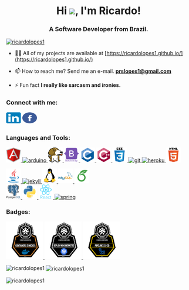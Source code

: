 <h1 align="center">Hi <img src="https://media.giphy.com/media/hvRJCLFzcasrR4ia7z/giphy.gif" width="30px">, I'm Ricardo!</h1>
<h3 align="center">A Software Developer from Brazil.</h3>

<p align="left"> <a href="https://github.com/ryo-ma/github-profile-trophy"><img src="https://github-profile-trophy.vercel.app/?username=ricardolopes1&theme=onedark" alt="ricardolopes1" /></a> </p>

- 👨‍💻 All of my projects are available at [https://ricardolopes1.github.io/](https://ricardolopes1.github.io/)

- 📫 How to reach me? Send me an e-mail. **prslopes1@gmail.com**

- ⚡ Fun fact **I really like sarcasm and ironies.**

<h3 align="left">Connect with me:</h3>
<p align="left">
<a href="https://linkedin.com/in/paulo-ricardo-da-silva-lopes-092406197" target="_blank"><img align="center" src="icon/linkedin-icon.svg" alt="paulo-ricardo-da-silva-lopes-linkedin" height="30" width="40" /></a>
<a href="https://fb.com/ricardosilva31" target="_blank"><img align="center" src="icon/facebook-icon.svg" alt="ricardo-facebook" height="30" width="40" /></a>
</p>

##

<h3 align="left">Languages and Tools:</h3>
<p align="left"> 
<a href="https://angular.io/" target="_blank"> <img src="https://github.com/RicardoLopes1/assets/blob/main/icon/angular-icon.svg" alt="Angular" width="40" height="40"/> </a> 
<a href="https://www.arduino.cc/" target="_blank"> <img src="https://cdn.worldvectorlogo.com/logos/arduino-1.svg" alt="arduino" width="40" height="40"/> </a> 
<a href="https://beagleboard.org/bone" target="_blank"> <img src="https://github.com/RicardoLopes1/assets/blob/main/icon/beaglebone.png" alt="beaglebone" width="40" height="40"/> </a> 
<a href="https://getbootstrap.com" target="_blank"> <img src="https://raw.githubusercontent.com/devicons/devicon/master/icons/bootstrap/bootstrap-plain-wordmark.svg" alt="bootstrap" width="40" height="40"/> </a> 
<a href="https://www.cprogramming.com/" target="_blank"> <img src="https://raw.githubusercontent.com/devicons/devicon/master/icons/c/c-original.svg" alt="c" width="40" height="40"/> </a> 
<a href="https://www.w3schools.com/cpp/" target="_blank"> <img src="https://raw.githubusercontent.com/devicons/devicon/master/icons/cplusplus/cplusplus-original.svg" alt="cplusplus" width="40" height="40"/> </a> 
<a href="https://www.w3schools.com/css/" target="_blank"> <img src="https://raw.githubusercontent.com/devicons/devicon/master/icons/css3/css3-original-wordmark.svg" alt="css3" width="40" height="40"/> </a> 
<a href="https://git-scm.com/" target="_blank"> <img src="https://www.vectorlogo.zone/logos/git-scm/git-scm-icon.svg" alt="git" width="40" height="40"/> </a> 
<a href="https://heroku.com" target="_blank"> <img src="https://www.vectorlogo.zone/logos/heroku/heroku-icon.svg" alt="heroku" width="40" height="40"/> </a> 
<a href="https://www.w3.org/html/" target="_blank"> <img src="https://raw.githubusercontent.com/devicons/devicon/master/icons/html5/html5-original-wordmark.svg" alt="html5" width="40" height="40"/> </a> 

<a href="https://www.java.com" target="_blank"> <img src="https://raw.githubusercontent.com/devicons/devicon/master/icons/java/java-original.svg" alt="java" width="40" height="40"/> </a> 
<a href="https://jekyllrb.com/" target="_blank"> <img src="https://www.vectorlogo.zone/logos/jekyllrb/jekyllrb-icon.svg" alt="jekyll" width="40" height="40"/> </a> 
<a href="https://www.linux.org/" target="_blank"> <img src="https://raw.githubusercontent.com/devicons/devicon/master/icons/linux/linux-original.svg" alt="linux" width="40" height="40"/> </a> 
<a href="https://www.mysql.com/" target="_blank"> <img src="https://raw.githubusercontent.com/devicons/devicon/master/icons/mysql/mysql-original-wordmark.svg" alt="mysql" width="40" height="40"/> </a>
<a href="https://www.overleaf.com" target="_blank"> <img src="https://github.com/RicardoLopes1/assets/blob/main/icon/overleaf-logo.png" alt="overleaf" width="40" height="40"/> </a>  
<a href="https://www.postgresql.org" target="_blank"> <img src="https://raw.githubusercontent.com/devicons/devicon/master/icons/postgresql/postgresql-original-wordmark.svg" alt="postgresql" width="40" height="40"/> </a> 
<a href="https://www.python.org" target="_blank"> <img src="https://raw.githubusercontent.com/devicons/devicon/master/icons/python/python-original.svg" alt="python" width="40" height="40"/> </a> 
<a href="https://reactjs.org/" target="_blank"> <img src="https://raw.githubusercontent.com/devicons/devicon/master/icons/react/react-original-wordmark.svg" alt="react" width="40" height="40"/> </a> 
<a href="https://spring.io/" target="_blank"> <img src="https://www.vectorlogo.zone/logos/springio/springio-icon.svg" alt="spring" width="40" height="40"/> </a> </p>

<h3 align="left">Badges:</h3>
<p align="left"> 
<a href="#"> <img src="https://github.com/RicardoLopes1/assets/blob/main/icon/Containers-e-Docker-2022-01-19.png" alt="Containers e Docker" width="20%" height="20%"/> </a> 
<a href="#"> <img src="https://github.com/RicardoLopes1/assets/blob/main/icon/Deploy-no-Kubernetes-2022-01-23.png" alt="Deploy no Kubernetes" width="20%" height="20%"/> </a> 
<a href="#"> <img src="https://github.com/RicardoLopes1/assets/blob/main/icon/Pipelines-CICD-2022-01-23.png" alt="Pipelines CI CD" width="20%" height="20%"/> </a>
</p>


<p><img align="left" src="https://github-readme-stats.vercel.app/api/top-langs?username=ricardolopes1&show_icons=true&locale=en&layout=compact&theme=onedark" alt="ricardolopes1" /></p>

<p>&nbsp;<img align="center" src="https://github-readme-stats.vercel.app/api?username=ricardolopes1&show_icons=true&locale=en&theme=onedark" alt="ricardolopes1" /></p>

<p><img align="center" src="https://github-readme-streak-stats.herokuapp.com/?user=ricardolopes1&theme=onedark" alt="ricardolopes1" /></p>

